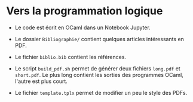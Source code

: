 # Vers la programmation logique

* Le code est écrit en OCaml dans un Notebook Jupyter.

* Le dossier `Bibliographie/` contient quelques articles intéressants en PDF.

* Le fichier `biblio.bib` contient les références.

* Le script `build_pdf.sh` permet de générer deux fichiers `long.pdf` et `short.pdf`. Le plus long contient les sorties des programmes OCaml, l'autre est plus court.

* Le fichier `template.tplx` permet de modifier un peu le style des PDFs.